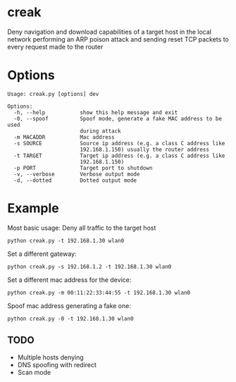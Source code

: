 # creak

Deny navigation and download capabilities of a target host in the local network
performing an ARP poison attack and sending reset TCP packets to every request
made to the router

# Options

```
Usage: creak.py [options] dev

Options:
  -h, --help           show this help message and exit
  -0, --spoof          Spoof mode, generate a fake MAC address to be used
                       during attack
  -m MACADDR           Mac address
  -s SOURCE            Source ip address (e.g. a class C address like
                       192.168.1.150) usually the router address
  -t TARGET            Target ip address (e.g. a class C address like
                       192.168.1.150)
  -p PORT              Target port to shutdown
  -v, --verbose        Verbose output mode
  -d, --dotted         Dotted output mode
```
# Example

Most basic usage:
Deny all traffic to the target host

``` python creak.py -t 192.168.1.30 wlan0 ```

Set a different gateway:

``` python creak.py -s 192.168.1.2 -t 192.168.1.30 wlan0 ```

Set a different mac address for the device:

``` python creak.py -m 00:11:22:33:44:55 -t 192.168.1.30 wlan0 ```

Spoof mac address generating a fake one:

``` python creak.py -0 -t 192.168.1.30 wlan0 ```

## TODO

- Multiple hosts denying
- DNS spoofing with redirect
- Scan mode
